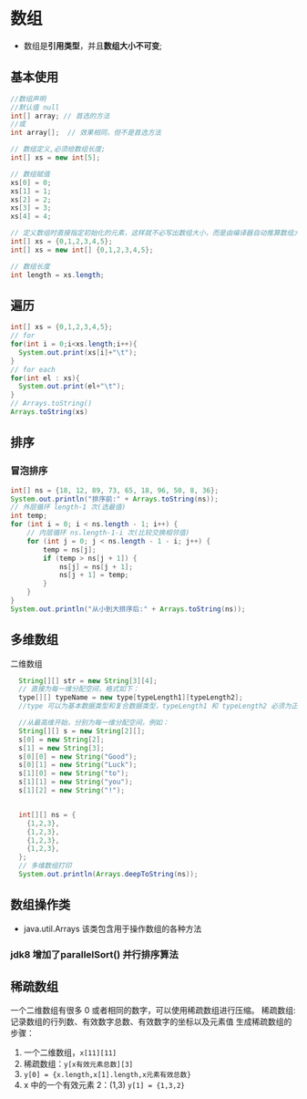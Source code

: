 # 数组

- 数组是**引用类型**，并且**数组大小不可变**;

## 基本使用

```java
//数组声明
//默认值 null
int[] array; // 首选的方法
//或
int array[];  // 效果相同，但不是首选方法

// 数组定义,必须给数组长度;
int[] xs = new int[5];

// 数组赋值
xs[0] = 0;
xs[1] = 1;
xs[2] = 2;
xs[3] = 3;
xs[4] = 4;

// 定义数组时直接指定初始化的元素，这样就不必写出数组大小，而是由编译器自动推算数组大小
int[] xs = {0,1,2,3,4,5};
int[] xs = new int[] {0,1,2,3,4,5};

// 数组长度
int length = xs.length;
```

## 遍历

```java
int[] xs = {0,1,2,3,4,5};
// for
for(int i = 0;i<xs.length;i++){
  System.out.print(xs[i]+"\t");
}
// for each
for(int el : xs){
  System.out.print(el+"\t");
}
// Arrays.toString()
Arrays.toString(xs)
```

## 排序

### 冒泡排序

```java
int[] ns = {18, 12, 89, 73, 65, 18, 96, 50, 8, 36};
System.out.println("排序前:" + Arrays.toString(ns));
// 外层循环 length-1 次(选最值)
int temp;
for (int i = 0; i < ns.length - 1; i++) {
    // 内层循环 ns.length-1-i 次(比较交换相邻值)
    for (int j = 0; j < ns.length - 1 - i; j++) {
        temp = ns[j];
        if (temp > ns[j + 1]) {
            ns[j] = ns[j + 1];
            ns[j + 1] = temp;
        }
    }
}
System.out.println("从小到大排序后:" + Arrays.toString(ns));
```

## 多维数组

二维数组

```java
  String[][] str = new String[3][4];
  // 直接为每一维分配空间，格式如下：
  type[][] typeName = new type[typeLength1][typeLength2];
  //type 可以为基本数据类型和复合数据类型，typeLength1 和 typeLength2 必须为正整数，typeLength1 为行数，typeLength2 为列数。

  //从最高维开始，分别为每一维分配空间，例如：
  String[][] s = new String[2][];
  s[0] = new String[2];
  s[1] = new String[3];
  s[0][0] = new String("Good");
  s[0][1] = new String("Luck");
  s[1][0] = new String("to");
  s[1][1] = new String("you");
  s[1][2] = new String("!");


  int[][] ns = {
    {1,2,3},
    {1,2,3},
    {1,2,3},
    {1,2,3},
  };
  // 多维数组打印
  System.out.println(Arrays.deepToString(ns));
```

## 数组操作类

- java.util.Arrays 该类包含用于操作数组的各种方法

### jdk8 增加了parallelSort() 并行排序算法

## 稀疏数组

一个二维数组有很多 0 或者相同的数字，可以使用稀疏数组进行压缩。
稀疏数组: 记录数组的行列数、有效数字总数、有效数字的坐标以及元素值
生成稀疏数组的步骤：

1. 一个二维数组，`x[11][11]`
2. 稀疏数组：`y[x有效元素总数][3]`
3. `y[0] = {x.length,x[1].length,x元素有效总数}`
4. x 中的一个有效元素 2：(1,3) `y[1] = {1,3,2}`

